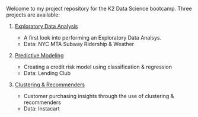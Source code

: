 Welcome to my project repository for the K2 Data Science bootcamp.  Three projects are available: 

1) [Exploratory Data Analysis](https://github.com/mrjgamble/K2DataScience/tree/master/Projects/project1-eda)
    * A first look into performing an Exploratory Data Analsys.  
    * Data: NYC MTA Subway Ridership & Weather

2) [Predictive Modeling](https://github.com/mrjgamble/K2DataScience/tree/master/Projects/project2-predictive-modeling)
    * Creating a credit risk model using classification & regression
    * Data: Lending Club
    
3) [Clustering & Recommenders](https://github.com/mrjgamble/K2DataScience/tree/master/Projects/project3-recommender)
    * Customer purchasing insights through the use of clustering & recommenders
    * Data: Instacart
